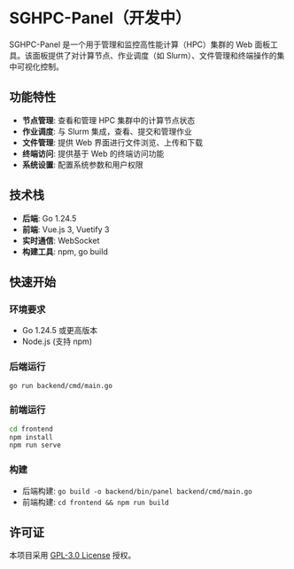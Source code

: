 # SGHPC-Panel（开发中）

SGHPC-Panel 是一个用于管理和监控高性能计算（HPC）集群的 Web 面板工具。该面板提供了对计算节点、作业调度（如 Slurm）、文件管理和终端操作的集中可视化控制。

## 功能特性

- **节点管理**: 查看和管理 HPC 集群中的计算节点状态
- **作业调度**: 与 Slurm 集成，查看、提交和管理作业
- **文件管理**: 提供 Web 界面进行文件浏览、上传和下载
- **终端访问**: 提供基于 Web 的终端访问功能
- **系统设置**: 配置系统参数和用户权限

## 技术栈

- **后端**: Go 1.24.5
- **前端**: Vue.js 3, Vuetify 3
- **实时通信**: WebSocket
- **构建工具**: npm, go build

## 快速开始

### 环境要求

- Go 1.24.5 或更高版本
- Node.js (支持 npm)

### 后端运行

```bash
go run backend/cmd/main.go
```

### 前端运行

```bash
cd frontend
npm install
npm run serve
```

### 构建

- 后端构建: `go build -o backend/bin/panel backend/cmd/main.go`
- 前端构建: `cd frontend && npm run build`

## 许可证

本项目采用 [GPL-3.0 License](LICENSE.txt) 授权。